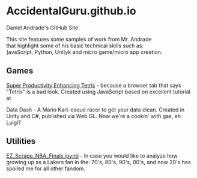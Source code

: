 # AccidentalGuru.github.io
Daniel Andrade's GitHub Site.

This site features some samples of work from Mr. Andrade <br>
that highlight some of his basic technical skills such as: <br>
]avaScript, Python, Unityk and micro game/micro app creation. 

<h2>Games</h2>

<a href = "https://github.com/AccidentalGuru/tetris">
Super Productivity Enhancing Tetris</a> - because a browser tab that says "Tetris" is a bad look. Created using JavaScript based on excellent tutorial at 

Data Dash                  -    A Mario Kart-esque racer to get your data clean. Created in Unity and C#, published via Web GL. 
                                Now we're a cookin' with gas, eh Luigi?

<h2>Utilities</h2>

<a href= "EZ_Scrape_NBA_Finals.ipynb">
EZ_Scrape_NBA_Finals.ipynb</a>  -   In case you would like to analyze how growing up as a Lakers fan in the:
                                70's, 80's, 90's, 00's, and now 20's has spoiled me for all other fandom.

